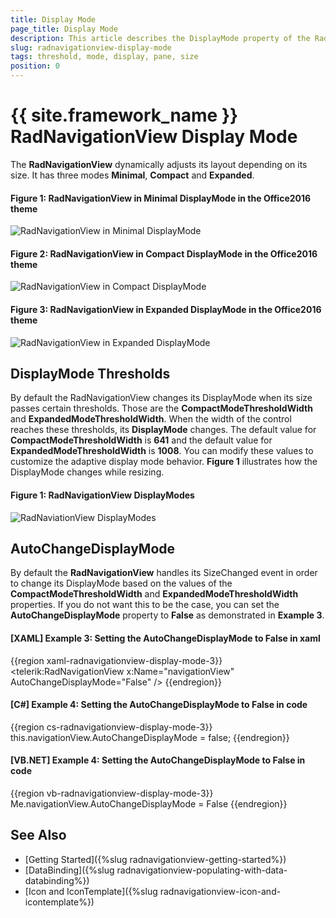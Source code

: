 ```yaml
---
title: Display Mode
page_title: Display Mode
description: This article describes the DisplayMode property of the RadNavigationView and how you can control the layout adjustment.
slug: radnavigationview-display-mode
tags: threshold, mode, display, pane, size
position: 0
---
```


# {{ site.framework_name }} RadNavigationView Display Mode

The __RadNavigationView__ dynamically adjusts its layout depending on its size. It has three modes __Minimal__, __Compact__ and __Expanded__. 

#### __Figure 1: RadNavigationView in Minimal DisplayMode in the Office2016 theme__
![RadNavigationView in Minimal DisplayMode](images/NavigationView_DisplayMode_Minimal.png)

#### __Figure 2: RadNavigationView in Compact DisplayMode in the Office2016 theme__
![RadNavigationView in Compact DisplayMode](images/NavigationView_DisplayMode_Compact.png)

#### __Figure 3: RadNavigationView in Expanded DisplayMode in the Office2016 theme__
![RadNavigationView in Expanded DisplayMode](images/NavigationView_DisplayMode_Expanded.png)

## DisplayMode Thresholds

By default the RadNavigationView changes its DisplayMode when its size passes certain thresholds. Those are the __CompactModeThresholdWidth__ and __ExpandedModeThresholdWidth__.  When the width of the control reaches these thresholds, its __DisplayMode__ changes. The default value for __CompactModeThresholdWidth__ is __641__ and the default value for  __ExpandedModeThresholdWidth__ is __1008__. You can modify these values to customize the adaptive display mode behavior. __Figure 1__ illustrates how the DisplayMode changes while resizing.

#### __Figure 1: RadNavigationView DisplayModes__
![RadNaviationView DisplayModes](images/RadNavigationView_DisplayModes_Resizing.gif)

## AutoChangeDisplayMode

By default the __RadNavigationView__ handles its SizeChanged event in order to change its DisplayMode based on the values of the __CompactModeThresholdWidth__ and __ExpandedModeThresholdWidth__ properties. If you do not want this to be the case, you can set the __AutoChangeDisplayMode__ property to __False__ as demonstrated in __Example 3__.

#### __[XAML] Example 3: Setting the AutoChangeDisplayMode to False in xaml__
{{region xaml-radnavigationview-display-mode-3}}
    <telerik:RadNavigationView x:Name="navigationView" AutoChangeDisplayMode="False" />
{{endregion}}

#### __[C#] Example 4: Setting the AutoChangeDisplayMode to False in code__
{{region cs-radnavigationview-display-mode-3}}
    this.navigationView.AutoChangeDisplayMode = false;
{{endregion}}

#### __[VB.NET] Example 4: Setting the AutoChangeDisplayMode to False in code__
{{region vb-radnavigationview-display-mode-3}}
    Me.navigationView.AutoChangeDisplayMode = False
{{endregion}}

## See Also

* [Getting Started]({%slug radnavigationview-getting-started%})
* [DataBinding]({%slug radnavigationview-populating-with-data-databinding%})
* [Icon and IconTemplate]({%slug radnavigationview-icon-and-icontemplate%})